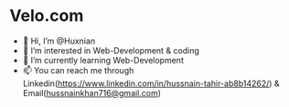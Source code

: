 # Velo.com
- 👋 Hi, I’m @Huxnian
- 👀 I’m interested in Web-Development & coding
- 🌱 I’m currently learning Web-Development
- 📫 You can reach me through Linkedin(https://www.linkedin.com/in/hussnain-tahir-ab8b14262/) & Email(hussnainkhan716@gmail.com)

<!---
Huxnian/Huxnian is a ✨ special ✨ repository because its `README.md` (this file) appears on your GitHub profile.
You can click the Preview link to take a look at your changes.
--->
